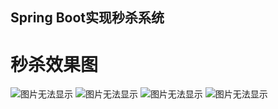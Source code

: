## Spring Boot实现秒杀系统
# 秒杀效果图
![图片无法显示](https://github.com/whoisHYN/springboot_seckill/blob/master/seckill_list.JPG)
![图片无法显示](https://github.com/whoisHYN/springboot_seckill/blob/master/seckill_detail1.JPG)
![图片无法显示](https://github.com/whoisHYN/springboot_seckill/blob/master/seckill_detail2.JPG)
![图片无法显示](https://github.com/whoisHYN/springboot_seckill/blob/master/seckill_detail3.JPG)
